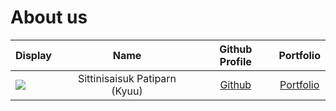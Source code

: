 # About us

Display |             Name              |            Github Profile            | Portfolio 
--------|:-----------------------------:|:------------------------------------:|:---------:
![](https://files.catbox.moe/m34fwn.png) | Sittinisaisuk Patiparn (Kyuu) | [Github](https://github.com/kagiura) | [Portfolio](docs/team/kagiura.md)
